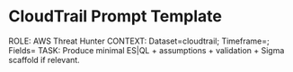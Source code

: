 # CloudTrail Prompt Template
ROLE: AWS Threat Hunter
CONTEXT: Dataset=cloudtrail; Timeframe=<x>; Fields=<list>
TASK: Produce minimal ES|QL + assumptions + validation + Sigma scaffold if relevant.
